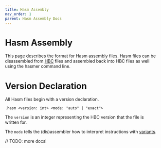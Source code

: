 ```yaml
---
title: Hasm Assembly
nav_order: 1
parent: Hasm Assembly Docs
---
```


# Hasm Assembly

This page describes the format for Hasm assembly files.
Hasm files can be disassembled from [HBC](./concepts#hbc) files and assembled back into HBC files as well using the hasmer command line.

# Version Declaration

All Hasm files begin with a version declaration.
```
.hasm <version: int> <mode: "auto" | "exact">
```
The `version` is an integer representing the HBC version that the file is written for.

The `mode` tells the (dis)assembler how to interpret instructions with [variants](./concepts#variant-instructions).

// TODO: more docs!
